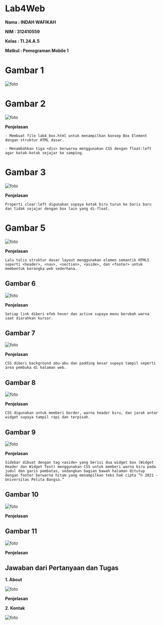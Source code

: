# Lab4Web

**Nama            : INDAH WAFIKAH**

**NIM             : 312410559**

**Kelas           : TI.24.A.5**

**Matkul          : Pemograman Mobile 1**

# Gambar 1
![foto](https://github.com/NadhiaShafira/Lab4Web/blob/957526e47fa6153081eadd3a1b664209165ba2c6/Gambar%201%20.jpg) 

# Gambar 2

![foto](https://github.com/NadhiaShafira/Lab4Web/blob/6bafffe2fedde8ff1c29221ce4f646fd144c9f76/Gambar%202.jpg) 

**Penjelasan**
```
- Membuat file lab4_box.html untuk menampilkan konsep Box Element dengan struktur HTML dasar.

- Menambahkan tiga <div> berwarna menggunakan CSS dengan float:left agar kotak-kotak sejajar ke samping.
```

# Gambar 3 

![foto](https://github.com/NadhiaShafira/Lab4Web/blob/68d50924ff8a0d69f57a1ed2281cae8676b711ce/Gambar%203.jpg) 

**Penjelasan**

```Kotak biru dibuat dengan menambahkan <div class="div4"> agar muncul setelah tiga box sebelumnya.
Properti clear:left digunakan supaya kotak biru turun ke baris baru dan tidak sejajar dengan box lain yang di-float.
```
# Gambar 5

![foto](https://github.com/NadhiaShafira/Lab4Web/blob/30c83060de16018ff482fe27a68d25e9c7002711/Gambar%205.jpg) 

**Penjelasan**
``` Pertama, buat folder baru lab4_layout lalu tambahkan file home.html dan style.css.
Lalu tulis struktur dasar layout menggunakan elemen semantik HTML5 seperti <header>, <nav>, <section>, <aside>, dan <footer> untuk membentuk kerangka web sederhana.
```

## Gambar 6

![foto](https://github.com/NadhiaShafira/Lab4Web/blob/14cd27421d1142fc0703b1cc2dbaeee758c22b3c/Gambar%206.jpg) 

**Penjelasan**

```Menambahkan elemen <nav> berisi link menu dan memberi CSS background biru agar terlihat sebagai navigasi utama.
Setiap link diberi efek hover dan active supaya menu berubah warna saat diarahkan kursor.
```

## Gambar 7

![foto](https://github.com/NadhiaShafira/Lab4Web/blob/7ec30e7d5dec02525fd3dfe934d83f931c0184c0/Gambar%207.jpg) 

**Penjelasan**

```Bagian ini menambahkan elemen <section id="hero"> berisi judul “Hello World!” dan teks deskripsi sebagai banner utama.
CSS diberi background abu-abu dan padding besar supaya tampil seperti area pembuka di halaman web.
```

## Gambar 8

![foto](https://github.com/NadhiaShafira/Lab4Web/blob/1b4fe4a1bcae2d343b47ef4ca5ff8a0a9db09081/Gambar%208.jpg) 

**Penjelasan**

```Bagian ini menambahkan elemen <aside> berisi kotak widget seperti daftar link dan teks tambahan di sisi kanan halaman.
CSS digunakan untuk memberi border, warna header biru, dan jarak antar widget supaya tampil rapi dan terpisah.
```

## Gambar 9

![foto](https://github.com/NadhiaShafira/Lab4Web/blob/112c86641a3f08d7a82c0e284faa6aad05b05247/Gambar%209.jpg)

**Penjelasan**

```Tampilan pada gambar menunjukkan hasil langkah membuat sidebar dan footer pada layout web.
Sidebar dibuat dengan tag <aside> yang berisi dua widget box (Widget Header dan Widget Text) menggunakan CSS untuk memberi warna biru pada judul dan garis pembatas, sedangkan bagian bawah halaman ditutup dengan footer berwarna hitam yang menampilkan teks hak cipta “© 2021 - Universitas Pelita Bangsa.”
```

## Gambar 10

![foto](https://github.com/NadhiaShafira/Lab4Web/blob/156681f9cb9f802fb249627058fe325e72af7c3d/Gambar%2010.jpg) 

**Penjelasan**


## Gambar 11

![foto](https://github.com/NadhiaShafira/Lab4Web/blob/2adfbdf7d1e0ee1ac32d83f5934cb4d1bcc450e9/Gambar%2011.jpg)

**Penjelasan**

## Jawaban dari Pertanyaan dan Tugas

**1. About**

![foto](https://github.com/NadhiaShafira/Lab4Web/blob/06b4b177ecb11d1a8c83f053ab22fa0460e0e183/Gambar%2012.jpg)

**Penjelasan**

**2. Kontak**

![foto](https://github.com/NadhiaShafira/Lab4Web/blob/e0fd3fc900f7561c74a147d274891ec2639530a6/Gambar%2013.jpg)


